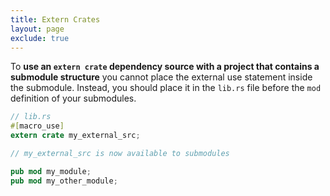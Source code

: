 ```yaml
---
title: Extern Crates
layout: page
exclude: true
---
```


To **use an `extern crate` dependency source with a project that contains a submodule structure** you cannot place the external use statement inside the submodule. Instead, you should place it in the `lib.rs` file before the `mod` definition of your submodules.

```rust
// lib.rs
#[macro_use]
extern crate my_external_src;

// my_external_src is now available to submodules

pub mod my_module;
pub mod my_other_module;
```
